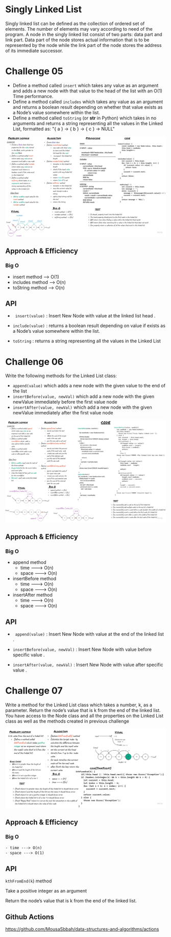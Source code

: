 # Singly Linked List

Singly linked list can be defined as the collection of ordered set of elements. The number of elements may vary according to need of the program. A node in the singly linked list consist of two parts: data part and link part. Data part of the node stores actual information that is to be represented by the node while the link part of the node stores the address of its immediate successor.

# Challenge 05  
- Define a method called `insert` which takes any value as an argument and adds a new node with that value to the head of the list with an O(1) Time performance.
- Define a method called `includes` which takes any value as an argument and returns a boolean result depending on whether that value exists as a Node’s value somewhere within the list.
- Define a method called `toString` (or __str__ in Python) which takes in no arguments and returns a string representing all the values in the Linked List, formatted as:
"{ a } -> { b } -> { c } -> NULL"

![linked list whiteboard](../assest/linked-list.jpg)


## Approach & Efficiency

### **Big O**
* insert method --> O(1)
* includes method --> O(n)
* toString method --> O(n)

## API

* ` insert(value)` :
    Insert New Node with value at the linked list head .

* `include(value)` : 
    returns a boolean result depending on value if  exists as a Node’s value somewhere within the list.

* `toString` : 
    returns a string representing all the values in the Linked List

#   Challenge 06
Write the following methods for the Linked List class:

- `append(value)` which adds a new node with the given value to the end of the list
- `insertBefore(value, newVal)` which add a new node with the given newValue immediately before the first value node
- `insertAfter(value, newVal)` which add a new node with the given newValue immediately after the first value node

![linked list whiteboard](../assest/ll-insertions.jpg)

## Approach & Efficiency

### **Big O**
* append method 
    - time ---> O(n)
    - space ---> O(n)
* insertBefore method 
    - time ---> O(n)
    - space ---> O(n)
* insertAfter method 
    - time ---> O(n)
    - space ---> O(n)

## API

* ` append(value)` :
    Insert New Node with value at the end of the linked list  .

* `insertBefore(value, newVal)` : 
     Insert New Node with value before specific value .

* `insertAfter(value, newVal)` : 
    Insert New Node with value after specific value .


#   Challenge 07 
Write a method for the Linked List class which takes a number, k, as a parameter. Return the node’s value that is k from the end of the linked list. You have access to the Node class and all the properties on the Linked List class as well as the methods created in previous challenge

![linked list whiteboard](../assest/ll-kth-from-end.jpg)

## Approach & Efficiency

### **Big O**
    - time ---> O(n)
    - space ---> O(1)


## API

 `kthFromEnd(k`) method 

Take a positive integer as an argument  

 Return the node’s value that is k from the end of the linked list. 

## Github Actions 

https://github.com/MousaSbbah/data-structures-and-algorithms/actions

